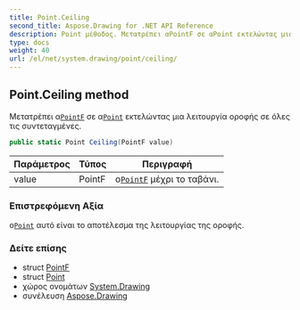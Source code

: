 ```yaml
---
title: Point.Ceiling
second_title: Aspose.Drawing for .NET API Reference
description: Point μέθοδος. Μετατρέπει αPointF σε αPoint εκτελώντας μια λειτουργία οροφής σε όλες τις συντεταγμένες.
type: docs
weight: 40
url: /el/net/system.drawing/point/ceiling/
---
```

## Point.Ceiling method

Μετατρέπει α[`PointF`](../../pointf/) σε α[`Point`](../) εκτελώντας μια λειτουργία οροφής σε όλες τις συντεταγμένες.

```csharp
public static Point Ceiling(PointF value)
```

| Παράμετρος | Τύπος | Περιγραφή |
| --- | --- | --- |
| value | PointF | ο[`PointF`](../../pointf/) μέχρι το ταβάνι. |

### Επιστρεφόμενη Αξία

ο[`Point`](../) αυτό είναι το αποτέλεσμα της λειτουργίας της οροφής.

### Δείτε επίσης

* struct [PointF](../../pointf/)
* struct [Point](../)
* χώρος ονομάτων [System.Drawing](../../point/)
* συνέλευση [Aspose.Drawing](../../../)


